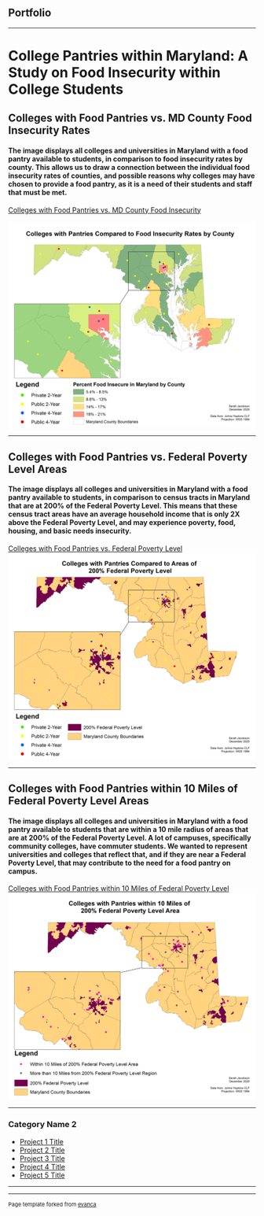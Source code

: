 ## Portfolio

---

# College Pantries within Maryland: A Study on Food Insecurity within College Students 
## Colleges with Food Pantries vs. MD County Food Insecurity Rates
#### The image displays all colleges and universities in Maryland with a food pantry available to students, in comparison to food insecurity rates by county. This allows us to draw a connection between the individual food insecurity rates of counties, and possible reasons why colleges may have chosen to provide a food pantry, as it is a need of their students and staff that must be met.  
[Colleges with Food Pantries vs. MD County Food Insecurity](/sample_page)

[<img src="images/pantriesfoodinsecurity.png"/>](/sample_page)

---
## Colleges with Food Pantries vs. Federal Poverty Level Areas
#### The image displays all colleges and universities in Maryland with a food pantry available to students, in comparison to census tracts in Maryland that are at 200% of the Federal Poverty Level. This means that these census tract areas have an average household income that is only 2X above the Federal Poverty Level, and may experience poverty, food, housing, and basic needs insecurity. 
[Colleges with Food Pantries vs. Federal Poverty Level](/pdf/sample_presentation.pdf)
<img src="images/povertylevel.png"/>

---
## Colleges with Food Pantries within 10 Miles of Federal Poverty Level Areas
#### The image displays all colleges and universities in Maryland with a food pantry available to students that are within a 10 mile radius of areas that are at 200% of the Federal Poverty Level. A lot of campuses, specifically community colleges, have commuter students. We wanted to represent universities and colleges that reflect that, and if they are near a Federal Poverty Level, that may contribute to the need for a food pantry on campus. 
[Colleges with Food Pantries within 10 Miles of Federal Poverty Level](http://example.com/)
<img src="images/withinpovertylevel.png"/>

---

### Category Name 2

- [Project 1 Title](http://example.com/)
- [Project 2 Title](http://example.com/)
- [Project 3 Title](http://example.com/)
- [Project 4 Title](http://example.com/)
- [Project 5 Title](http://example.com/)

---




---
<p style="font-size:11px">Page template forked from <a href="https://github.com/evanca/quick-portfolio">evanca</a></p>
<!-- Remove above link if you don't want to attibute -->
